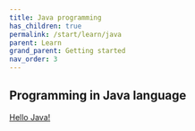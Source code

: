 ```yaml
---
title: Java programming
has_children: true
permalink: /start/learn/java
parent: Learn
grand_parent: Getting started
nav_order: 3
---
```


## Programming in Java language

[Hello Java!]({{site.url}}{{site.baseurl}}/start/learn/java/hello)
